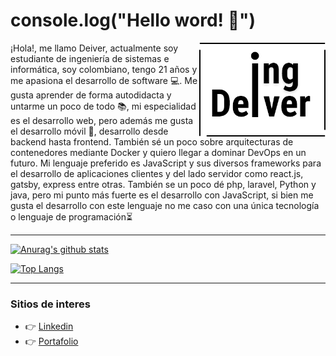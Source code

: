 # console.log("Hello word! 👋")

<div>
  <img align="right" width="40%" height="40%" src="Logo.png">
</div>

¡Hola!, me llamo Deiver, actualmente soy estudiante de ingeniería de sistemas e informática, soy colombiano, tengo 21 años y me apasiona el desarrollo de software 💻. Me gusta aprender de forma autodidacta y untarme un poco de todo 📚, mi especialidad es el desarrollo web, pero además me gusta el desarrollo móvil 📱, desarrollo desde backend hasta frontend. También sé un poco sobre arquitecturas de contenedores mediante Docker y quiero llegar a dominar DevOps en un futuro. Mi lenguaje preferido es JavaScript y sus diversos frameworks para el desarrollo de aplicaciones clientes y del lado servidor como react.js, gatsby, express entre otras. También se un poco dé php, laravel, Python y java, pero mi punto más fuerte es el desarrollo con JavaScript, si bien me gusta el desarrollo con este lenguaje no me caso con una única tecnología o lenguaje de programación⏳

***

[![Anurag's github stats](https://github-readme-stats.vercel.app/api?username=IngDeiver&show_icons=true)](https://github.com/anuraghazra/github-readme-stats)

[![Top Langs](https://github-readme-stats.vercel.app/api/top-langs/?username=IngDeiver&layout=compact)](https://github.com/anuraghazra/github-readme-stats)

***

### Sitios de interes
- :point_right: [Linkedin](https://www.linkedin.com/in/ingenDeiver/)
- :point_right: [Portafolio](https://ingdeiver.github.io/portafolio)
